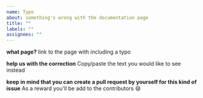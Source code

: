 ```yaml
---
name: Typo
about: something's wrong with the documentation page
title: ""
labels: ""
assignees: ""
---
```


**what page?**
link to the page with including a typo

**help us with the correction**
Copy/paste the text you would like to see instead

**keep in mind that you can create a pull request by yourself for this kind of issue**
As a reward you'll be add to the contributors :smile:
